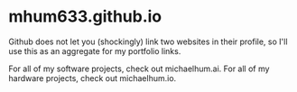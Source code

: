 # mhum633.github.io
Github does not let you (shockingly) link two websites in their profile, so I'll use this as an aggregate for my portfolio links.

For all of my software projects, check out michaelhum.ai.
For all of my hardware projects, check out michaelhum.io.
